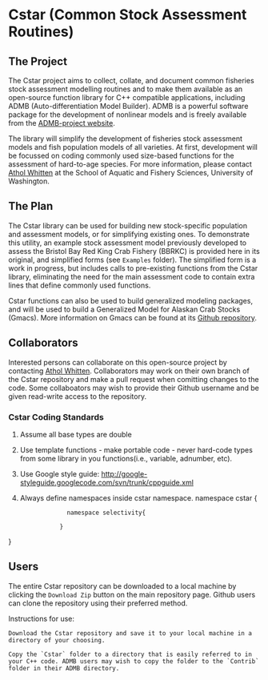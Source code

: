 # Cstar (Common Stock Assessment Routines)

## The Project

The Cstar project aims to collect, collate, and document common fisheries stock assessment modelling routines and to make them available as an open-source function library for C++ compatible applications, including ADMB (Auto-differentiation Model Builder). ADMB is a powerful software package for the development of nonlinear models and is freely available from the [ADMB-project website](http://www.admb-project.org). 

The library will simplify the development of fisheries stock assessment models and fish population models of all varieties. At first, development will be focussed on coding commonly used size-based functions for the assessment of hard-to-age species. For more information, please contact [Athol Whitten](mailto:whittena@uw.edu) at the School of Aquatic and Fishery Sciences, University of Washington.


## The Plan

The Cstar library can be used for building new stock-specific population and assessment models, or for simplifying existing ones. To demonstrate this utility, an example stock assessment model previously developed to assess the Bristol Bay Red King Crab Fishery (BBRKC) is provided here in its original, and simplified forms (see `Examples` folder). The simplified form is a work in progress, but includes calls to pre-existing functions from the Cstar library, eliminating the need for the main assessment code to contain extra lines that define commonly used functions.

Cstar functions can also be used to build generalized modeling packages, and will be used to build a Generalized Model for Alaskan Crab Stocks (Gmacs). More information on Gmacs can be found at its [Github repository](https://github.com/awhitten/gmacs).

## Collaborators ##

Interested persons can collaborate on this open-source project by contacting [Athol Whitten](mailto:whittena@uw.edu). Collaborators may work on their own branch of the Cstar repository and make a pull request when comitting changes to the code. Some collaboators may wish to provide their Github username and be given read-write access to the repository.

### Cstar Coding Standards

1) Assume all base types are double

2) Use template functions
        - make portable code
        - never hard-code types from some library in you functions(i.e., variable, adnumber, etc).

3) Use Google style guide: http://google-styleguide.googlecode.com/svn/trunk/cppguide.xml

4) Always define namespaces inside cstar namespace.
  namespace cstar {
                	
                	namespace selectivity{
                	
                  }
  }

## Users ##

The entire Cstar repository can be downloaded to a local machine by clicking the `Download Zip` button on the main repository page. Github users can clone the repository using their preferred method. 

Instructions for use:

	Download the Cstar repository and save it to your local machine in a directory of your choosing. 

	Copy the `Cstar` folder to a directory that is easily referred to in your C++ code. ADMB users may wish to copy the folder to the `Contrib` folder in their ADMB directory.